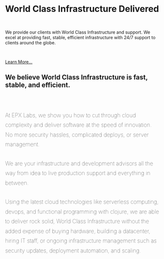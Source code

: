 <style>

div.main-content > p {
  font-size: 18px; 
  font-weight: 100;
  line-height: 1.75;
  margin-bottom: 30px;
}

</style>

<br>
<div class="jumbotron" id="learn-more">
  <h1>World Class Infrastructure Delivered</h1>
  <br>
  <p class="lead">We provide our clients with World Class Infrastructure and support. We excel at providing fast, stable, efficient infrastructure with 24/7 support to clients around the globe.</p>
  <br>
  <p><a class="btn btn-lg btn-primary btn-slider-action" href="/who-we-are" role="button">Learn More...</a></p>
</div>


<div class="row">


<div class="col-sm-8 col-sm-offset-2 main-content" >


<h2 class="text-center">We believe World Class Infrastructure is fast, stable, and efficient.</h2>
<br>
<br>

<p>
At EPX Labs, we show you how to cut through cloud complexity and deliver software at the speed of innovation. No more security hassles, complicated deploys, or server management.
</p>


<p>
We are your infrastructure and development advisors all the way from idea to live production support and everything in between. 
</p>

<p>
Using the latest cloud technologies like serverless computing, devops, and functional programming with clojure, we are able to deliver rock solid, World Class Infrastructure without the added expense of buying hardware, building a datacenter, hiring IT staff, or ongoing infrastructure management such as security updates, deployment automation, and scaling.
</p>
</div>
